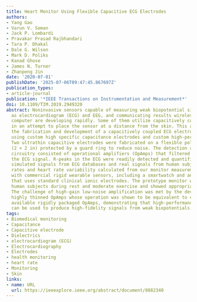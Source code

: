 ```yaml
---
title: Heart Monitor Using Flexible Capacitive ECG Electrodes
authors:
- Yang Gao
- Varun V. Soman
- Jack P. Lombardi
- Pravakar Prasad Rajbhandari
- Tara P. Dhakal
- Dale G. Wilson
- Mark D. Poliks
- Kanad Ghose
- James N. Turner
- Zhanpeng Jin
date: '2020-07-01'
publishDate: '2025-07-06T09:47:45.867697Z'
publication_types:
- article-journal
publication: '*IEEE Transactions on Instrumentation and Measurement*'
doi: 10.1109/TIM.2019.2949320
abstract: Noninvasive sensors capable of measuring weak biopotential signals, such
  as electrocardiogram (ECG) and EEG, and communicating results wirelessly to a host
  computer are developing rapidly. Some of them utilize capacitively coupled electrodes
  in an attempt to place the sensor at a distance from the skin. This article demonstrated
  the fabrication and development of a capacitively coupled ECG electrode prototype
  using custom high specific capacitance electrodes and custom high-performance electronics.
  Two ultrathin capacitive electrodes were fabricated on a flexible polyimide substrate
  (2 × 2 in) protected by a guard ring to reduce noise. The detection and amplification
  circuitry consisted of operational amplifiers (OpAmps) that filtered and conditioned
  the ECG signal. R-peaks in the ECG were readily detected and quantified using both
  simulated signals from ECG databases and real signals from human subjects. Heart
  rates and heart rate variability calculated from our monitor measurements were comparable
  with commercial rigid wearable sensors, including a smartwatch and an ECG monitor
  that uses standard clinical ionic electrodes. The prototype monitor was tested on
  human subjects during rest and moderate exercise and showed appropriate responses.
  The challenge of high-gain low-noise amplification was met by the development of
  highly thinned OpAmps whose operation was shown to be equivalent to commercially
  available rigidly packaged OpAmps, demonstrating that high-performance Si-electronics
  can be used to produce high-fidelity signals from weak biopotentials.
tags:
- Biomedical monitoring
- Capacitance
- Capacitive electrode
- Dielectrics
- electrocardiogram (ECG)
- Electrocardiography
- Electrodes
- health monitoring
- heart rate
- Monitoring
- Skin
links:
- name: URL
  url: https://ieeexplore.ieee.org/abstract/document/8882340
---
```

